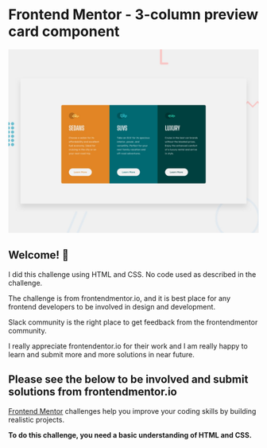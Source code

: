 # Frontend Mentor - 3-column preview card component

![Design preview for the 3-column preview card component coding challenge](./design/desktop-preview.jpg)

## Welcome! 👋

I did this challenge using HTML and CSS. No code used as described in the challenge.

The challenge is from frontendmentor.io, and it is best place for any frontend developers to be involved in design and development.

Slack community is the right place to get feedback from the frontendmentor community.

I really appreciate frontendentor.io for their work and I am really happy to learn and submit more and more solutions in near future.


## Please see the below to be involved and submit solutions from frontendmentor.io 



[Frontend Mentor](https://www.frontendmentor.io) challenges help you improve your coding skills by building realistic projects.

**To do this challenge, you need a basic understanding of HTML and CSS.**
